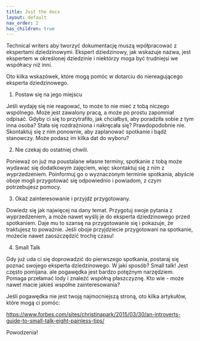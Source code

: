 ```yaml
---
title: Just the docs 
layout: default
nav_order: 2
has_children: true
---
```


Technical writers aby tworzyć dokumentację muszą wpółpracować z ekspertami dziedzinowymi. Ekspert dziedzinowy, jak wskazuje nazwa, jest ekspertem w określonej dziedzinie i niektórzy moga być trudniejsi we współracy niż inni.




Oto kilka wskazówek, które mogą pomóc w dotarciu do niereagującego eksperta dziedzinowego.

1. Postaw się na jego miejscu

Jeśli wydaję się nie reagować, to może to nie mieć z tobą niczego wspólnego. Może jest zawalony pracą, a może po prostu zapomniał odpisać. 
Gdyby ci się to przytrafiło, jak chciałbyś, aby poradziła sobie z tym inna osoba? Stała się rozdrażniona i nakręcała się?  Prawdopodobnie nie. Skontaktuj się z nim ponownie, aby zaplanować spotkanie i bądź stanowczy. Może podasz im kilka dat do wyboru?

2. Nie czekaj do ostatniej chwili.

Ponieważ on już ma poustalane własne terminy, spotkanie z tobą może wydawać się dodatkowym zajęciem, więc skontaktuj się z nim z wyprzedzeniem. Poinformuj go o wyznaczonym terminie spotkania, abyście oboje mogli przygotować się odpowiednio i powiadom, z czym potrzebujesz pomocy.

3. Okaż zainteresowanie i przyjdź przygotowany.

Dowiedz się jak najwięcej na dany temat. Przygotuj swoje pytania z wyprzedzeniem, a może nawet wyślij je do eksperta dziedzinowego przed spotkaniem. Daje mu to szansę na przygotowanie się i pokazuje, że traktujesz to poważnie. Jeśli oboje przyjdziecie przygotowani na spotkanie, możecie nawet zaoszczędzić trochę czasu!

4. Small Talk 

Gdy już uda ci się doprowadzić do pierwszego spotkania, postaraj się poznać swojego eksperta dziedzinowego. W jaki sposób? Small talk! Jest często pomijana. ale pogawędka jest bardzo potężnym narzędziem. Pomaga przełamać lody i znaleźć współną płaszczyznę. Kto wie - może nawet macie jakieś współne zainteresowania? 

Jeśli pogawędka nie jest twoją najmocniejszą stroną, oto kilka artykułów, które mogą ci pomóc:

https://www.forbes.com/sites/christinapark/2015/03/30/an-introverts-guide-to-small-talk-eight-painless-tips/


Powodzenia!